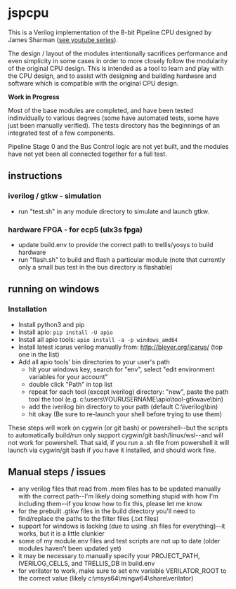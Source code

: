 # jspcpu
This is a Verilog implementation of the 8-bit Pipeline CPU designed by James Sharman ([see youtube series](https://www.youtube.com/playlist?list=PLFhc0MFC8MiCDOh3cGFji3qQfXziB9yOw)).

The design / layout of the modules intentionally sacrifices performance and even simplicity in some cases in order to more closely follow the modularity of the original CPU design.  This is intended as a tool to learn and play with the CPU design, and to assist with designing and building hardware and software which is compatible with the original CPU design.

**Work in Progress**

Most of the base modules are completed, and have been tested indinvidually to various degrees (some have automated tests, some have just been manually verified).  The tests directory has the beginnings of an integrated test of a few components.

Pipeline Stage 0 and the Bus Control logic are not yet built, and the modules have not yet been all connected together for a full test.

## instructions

### iverilog / gtkw - simulation
* run "test.sh" in any module directory to simulate and launch gtkw.

### hardware FPGA - for ecp5 (ulx3s fpga)
* update build.env to provide the correct path to trellis/yosys to build hardware
* run "flash.sh" to build and flash a particular module  (note that currently only a small bus test in the bus directory is flashable)

## running on windows

### Installation
* Install python3 and pip
* Install apio: `pip install -U apio`
* Install all apio tools: `apio install -a -p windows_amd64`
* Install latest icarus verilog manually from: http://bleyer.org/icarus/ (top one in the list)
* Add all apio tools' bin directories to your user's path
    * hit your windows key, search for "env", select "edit environment variables for your account"
    * double click "Path" in top list
    * repeat for each tool (except iverilog) directory: "new", paste the path tool the tool (e.g. c:\users\YOURUSERNAME\apio\tool-gtkwave\bin)
    * add the iverilog bin directory to your path (default C:\iverilog\bin)
    * hit okay (Be sure to re-launch your shell before trying to use them)

These steps will work on cygwin (or git bash) or powershell--but the scripts to automatically build/run only support cygwin/git bash/linux/wsl--and will not work for powershell.  That said, if you run a .sh file from powershell it will launch via cygwin/git bash if you have it installed, and should work fine.

## Manual steps / issues
* any verilog files that read from .mem files has to be updated manually with the correct path--I'm likely doing something stupid with how I'm including them--if you know how to fix this, please let me know
* for the prebuilt .gtkw files in the build directory you'll need to find/replace the paths to the filter files (.txt files)
* support for windows is lacking (due to using .sh files for everything)--it works, but it is a little clunkier
* some of my module.env files and test scripts are not up to date (older modules haven't been updated yet)
* it may be necessary to manually specify your PROJECT_PATH, IVERILOG_CELLS, and TRELLIS_DB in build.env
* for verilator to work, make sure to set env variable VERILATOR_ROOT to the correct value (likely c:\\msys64\\mingw64\\share\\verilator)
